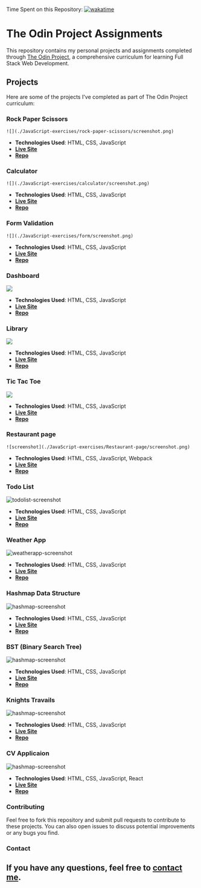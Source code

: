 Time Spent on this Repository:
[![wakatime](https://wakatime.com/badge/github/MahmoodHashem/The_Odin_Projects.svg)](https://wakatime.com/badge/github/MahmoodHashem/The_Odin_Projects)

# The Odin Project Assignments

This repository contains my personal projects and assignments completed through [The Odin Project](https://www.theodinproject.com/), a comprehensive curriculum for learning Full Stack Web Development.

## Projects

Here are some of the projects I've completed as part of The Odin Project curriculum:

### Rock Paper Scissors

    ![](./JavaScript-exercises/rock-paper-scissors/screenshot.png)

- **Technologies Used**: HTML, CSS, JavaScript
- **[Live Site](https://mahmoodhashem.github.io/The_Odin_Projects/JavaScript-exercises/rock-paper-scissors/index.hmlt)**
- **[Repo](https://github.com/MahmoodHashem/The_Odin_Projects/tree/main/JavaScript-exercises/rock-paper-scissors)**

### Calculator

    ![](./JavaScript-exercises/calculator/screenshot.png)

- **Technologies Used**: HTML, CSS, JavaScript
- **[Live Site](https://mahmoodhashem.github.io/The_Odin_Projects/JavaScript-exercises/calculator/index.html)**
- **[Repo](https://github.com/MahmoodHashem/The_Odin_Projects/tree/main/JavaScript-exercises/calculator)**

### Form Validation

    ![](./JavaScript-exercises/form/screenshot.png)

- **Technologies Used**: HTML, CSS, JavaScript
- **[Live Site](https://mahmoodhashem.github.io/The_Odin_Projects/JavaScript-exercises/form/index.html)**
- **[Repo](https://github.com/MahmoodHashem/The_Odin_Projects/tree/main/JavaScript-exercises/form)**

### Dashboard

![](./JavaScript-exercises/Course-Dashbord/screenshot.png)

- **Technologies Used**: HTML, CSS, JavaScript
- **[Live Site](https://mahmoodhashem.github.io/The_Odin_Projects/JavaScript-exercises/course-dashbord/index.html)**
- **[Repo](https://github.com/MahmoodHashem/The_Odin_Projects/tree/main/JavaScript-exercises/course-dashbord)**

### Library

![](./JavaScript-exercises/library/images/image.png)

- **Technologies Used**: HTML, CSS, JavaScript
- **[Live Site](https://mahmoodhashem.github.io/The_Odin_Projects/JavaScript-exercises/library/index.html)**
- **[Repo](https://github.com/MahmoodHashem/The_Odin_Projects/tree/main/JavaScript-exercises/library)**

### Tic Tac Toe

![](./JavaScript-exercises/tictactoe/screenshot.png)

- **Technologies Used**: HTML, CSS, JavaScript
- **[Live Site](https://mahmoodhashem.github.io/The_Odin_Projects/JavaScript-exercises/tictactoe/index.html)**
- **[Repo](https://github.com/MahmoodHashem/The_Odin_Projects/tree/main/JavaScript-exercises/tictactoe)**

### Restaurant page

    ![screenshot](./JavaScript-exercises/Restaurant-page/screenshot.png)

- **Technologies Used**: HTML, CSS, JavaScript, Webpack
- **[Live Site](https://mahmoodhashem.github.io/The_Odin_Projects/JavaScript-exercises/Restaurant-page/dist/index.html)**
- **[Repo](https://github.com/MahmoodHashem/The_Odin_Projects/tree/main/JavaScript-exercises/Restaurant-page)**

### Todo List

![todolist-screenshot](./JavaScript-exercises/todo-app/images/screenshot.png)

- **Technologies Used**: HTML, CSS, JavaScript
- **[Live Site](https://mahmoodhashem.github.io/The_Odin_Projects/JavaScript-exercises/todo-app/index.html)**
- **[Repo](https://github.com/MahmoodHashem/The_Odin_Projects/tree/main/JavaScript-exercises/todo-app)**

### Weather App

![weatherapp-screenshot](./JavaScript-exercises/weather-app/images/Screenshot.jpeg)

- **Technologies Used**: HTML, CSS, JavaScript
- **[Live Site](https://mahmoodhashem.github.io/The_Odin_Projects/JavaScript-exercises/weather-app/index.html)**
- **[Repo](https://github.com/MahmoodHashem/The_Odin_Projects/tree/main/JavaScript-exercises/weather-app)**

### Hashmap Data Structure
![hashmap-screenshot](./JavaScript-exercises/hashMap/images/screenhot.png)

- **Technologies Used**: HTML, CSS, JavaScript
- **[Live Site](https://mahmoodhashem.github.io/The_Odin_Projects/JavaScript-exercises/hashMap/index.html)**
- **[Repo](https://github.com/MahmoodHashem/The_Odin_Projects/tree/main/JavaScript-exercises/hashMap)**

### BST (Binary Search Tree)
![hashmap-screenshot](./JavaScript-exercises/bst/images/screenshot.png)

- **Technologies Used**: HTML, CSS, JavaScript
- **[Live Site](https://mahmoodhashem.github.io/The_Odin_Projects/JavaScript-exercises/bst/index.html)**
- **[Repo](https://github.com/MahmoodHashem/The_Odin_Projects/tree/main/JavaScript-exercises/bst)**

### Knights Travails
![hashmap-screenshot](./JavaScript-exercises/knight-travails/img/screenshot.png)

- **Technologies Used**: HTML, CSS, JavaScript
- **[Live Site](https://mahmoodhashem.github.io/The_Odin_Projects/JavaScript-exercises/knight-travails/index.html)**
- **[Repo](https://github.com/MahmoodHashem/The_Odin_Projects/tree/main/JavaScript-exercises/knight-travails)**

### CV Applicaion
![hashmap-screenshot](./react-projects/dev-cv-maker/public/screenshot.png)

- **Technologies Used**: HTML, CSS, JavaScript, React
- **[Live Site](https://dev-cv-maker.vercel.app/)**
- **[Repo](https://github.com/MahmoodHashem/The_Odin_Projects/tree/main/react-projects/dev-cv-maker)**


### Contributing

Feel free to fork this repository and submit pull requests to contribute to these projects. You can also open issues to discuss potential improvements or any bugs you find.

### Contact

If you have any questions, feel free to [contact me](mailto:shmahmoodham143@gmail.com).
---------------------------------------------------
